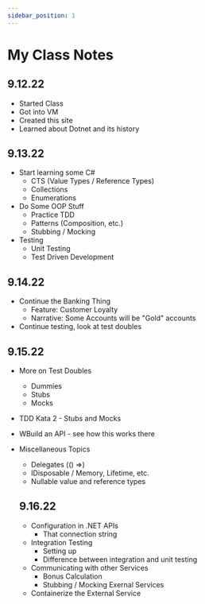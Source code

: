 ```yaml
---
sidebar_position: 1
---
```

# My Class Notes

## 9.12.22
- Started Class
- Got into VM
- Created this site
- Learned about Dotnet and its history

## 9.13.22
- Start learning some C#
  - CTS (Value Types / Reference Types)
  - Collections
  - Enumerations
- Do Some OOP Stuff
  - Practice TDD
  - Patterns (Composition, etc.)
  - Stubbing / Mocking
- Testing
  - Unit Testing
  - Test Driven Development

## 9.14.22
- Continue the Banking Thing
  - Feature: Customer Loyalty
  - Narrative: Some Accounts will be "Gold" accounts
- Continue testing, look at test doubles

## 9.15.22
- More on Test Doubles
  - Dummies
  - Stubs
  - Mocks
- TDD Kata 2 - Stubs and Mocks
- WBuild an API - see how this works there
- Miscellaneous Topics
  - Delegates (() =>)
  - IDisposable / Memory, Lifetime, etc.
  - Nullable value and reference types

  ## 9.16.22
  - Configuration in .NET APIs
    - That connection string
  - Integration Testing
    - Setting up
    - Difference between integration and unit testing
  - Communicating with other Services
    - Bonus Calculation
    - Stubbing / Mocking Exernal Services
  - Containerize the External Service